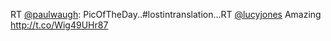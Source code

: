 RT <a href="http://twitter.com/paulwaugh">@paulwaugh</a>: PicOfTheDay..#lostintranslation...RT <a href="http://twitter.com/lucyjones">@lucyjones</a> Amazing <a href="http://t.co/Wig49UHr87">http://t.co/Wig49UHr87</a>